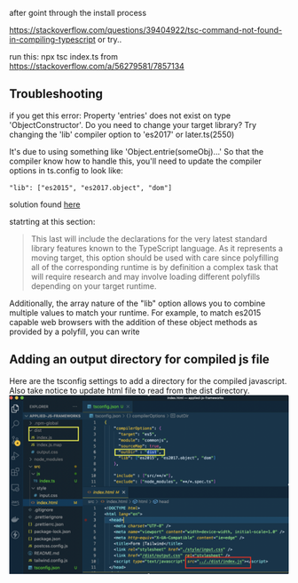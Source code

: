 after goint through the install process

https://stackoverflow.com/questions/39404922/tsc-command-not-found-in-compiling-typescript
or try..

run this: npx tsc index.ts
from https://stackoverflow.com/a/56279581/7857134

## Troubleshooting

if you get this error:
Property 'entries' does not exist on type 'ObjectConstructor'. Do you need to change your target library? Try changing the 'lib' compiler option to 'es2017' or later.ts(2550)

It's due to using something like 'Object.entrie(someObj)...'
So that the compiler know how to handle this, you'll need to update the compiler options in ts.config to look like:

    "lib": ["es2015", "es2017.object", "dom"]

solution found [here](https://stackoverflow.com/questions/45422573/property-entries-does-not-exist-on-type-objectconstructor)

statrting at this section:

> This last will include the declarations for the very latest standard library features known to the TypeScript language. As it represents a moving target, this option should be used with care since polyfilling all of the corresponding runtime is by definition a complex task that will require research and may involve loading different polyfills depending on your target runtime.

Additionally, the array nature of the "lib" option allows you to combine multiple values to match your runtime. For example, to match es2015 capable web browsers with the addition of these object methods as provided by a polyfill, you can write

## Adding an output directory for compiled js file

Here are the tsconfig settings to add a directory for the compiled javascript. Also take notice to update html file to read from the dist directory.
![set up](./images/tsConfigOutDirSetup.png?raw=true "Optional Title")
